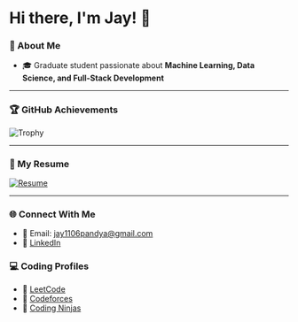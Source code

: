 # Hi there, I'm Jay! 👋

### 🚀 About Me
- 🎓 Graduate student passionate about **Machine Learning, Data Science, and Full-Stack Development**

---

### 🏆 GitHub Achievements
![Trophy](https://github-profile-trophy.vercel.app/?username=jpandya1161&theme=gruvbox&margin-w=8&margin-h=8&no-frame=true&no-bg=true&row=2&column=3&exclude=Issues,PullRequest)

---

### 📄 My Resume
[![Resume](https://img.shields.io/badge/View%20My%20Resume-blue?style=for-the-badge)](https://github.com/jpandya1161/resume/blob/main/Resume_JayPandya.pdf)

---

### 🌐 Connect With Me
- 📧 Email: jay1106pandya@gmail.com
- 💼 [LinkedIn](www.linkedin.com/in/jay-pandya-0a289b199)

### 💻 Coding Profiles
- 🏹 [LeetCode](https://leetcode.com/u/jpandya1161/)
- 🏹 [Codeforces](https://codeforces.com/profile/jpandya1161)
- 🏹 [Coding Ninjas](https://www.naukri.com/code360/profile/jaypandya)
